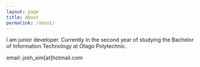 ```yaml
---
layout: page
title: About
permalink: /about/
---
```


I am junior developer. Currently in the second year of studying the Bachelor of Information Technology at Otago Polytechnic.

email: josh_sim[at]hotmail.com
